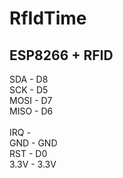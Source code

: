<h1>RfIdTime</h1>


<h2>ESP8266 + RFID</h2>

SDA   -   D8    <br/>
SCK   -   D5    <br/>
MOSI  -   D7    <br/>
MISO  -   D6    <br/>   
IRQ   -         <br/>
GND   -   GND   <br/>
RST   -   D0    <br/>
3.3V  -   3.3V  <br/>

